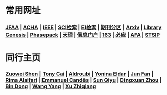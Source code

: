 # 常用网址

### <a href="https://www.springer.com/journal/41">JFAA</a> | <a href="https://www.sciencedirect.com/journal/applied-and-computational-harmonic-analysis">ACHA</a> | <a href="http://ieeexplore.ieee.org/">IEEE</a> | <a href="https://www.webofknowledge.com">SCI检索</a> | <a href="http://www.engineeringvillage.com">EI检索</a> | <a href="http://www.fenqubiao.com/Default.aspx">期刊分区</a> | <a href="https://arxiv.org/">Arxiv</a> | <a href="http://gen.lib.rus.ec/">Library Genesis</a> | <a href="https://www.cs.umd.edu/~tomg/projects/phasepack/">Phasepack</a> | <a href="http://www.tjut.edu.cn/">天理</a> | <a href="http://my.tjut.edu.cn/">信息门户</a> | <a href="https://www.163.com/">163</a> | <a href="https://cn.bing.com/?ensearch=1">必应</a> | <a href="https://www.springer.com/journal/43034">AFA</a> | <a href="http://www.stsip.org/">STSIP</a>

# 同行主页

### <a href="https://blog.nus.edu.sg/matzuows/">Zuowei Shen</a> | <a href="http://www-stat.wharton.upenn.edu/~tcai/"> Tony Cai</a> | <a href="https://as.vanderbilt.edu/math/bio/?who=akram-aldroubi">Aldroubi</a> | <a href="https://webee.technion.ac.il/Sites/People/YoninaEldar/index.php">Yonina Eldar</a> | <a href="http://www.math.hkbu.edu.hk/~junfan/">Jun Fan</a> | <a href="http://www.alaifari.com/">Rima Alaifari</a> | <a href="http://statweb.stanford.edu/~candes/">Emmanuel Candès</a> | <a href="https://sciences.ucf.edu/math/qsun/">Sun Qiyu</a> | <a href="https://www.cityu.edu.hk/rcms/DXZhou.htm"> Dingxuan Zhou</a> | <a href="http://bicmr.pku.edu.cn/~dongbin/"> Bin Dong</a> | <a href="https://facultyprofiles.ust.hk/profiles.php?profile=yang-wang-yangwang"> Wang Yang</a> | <a href="http://lsec.cc.ac.cn/~xuzq/"> Xu Zhiqiang</a>
